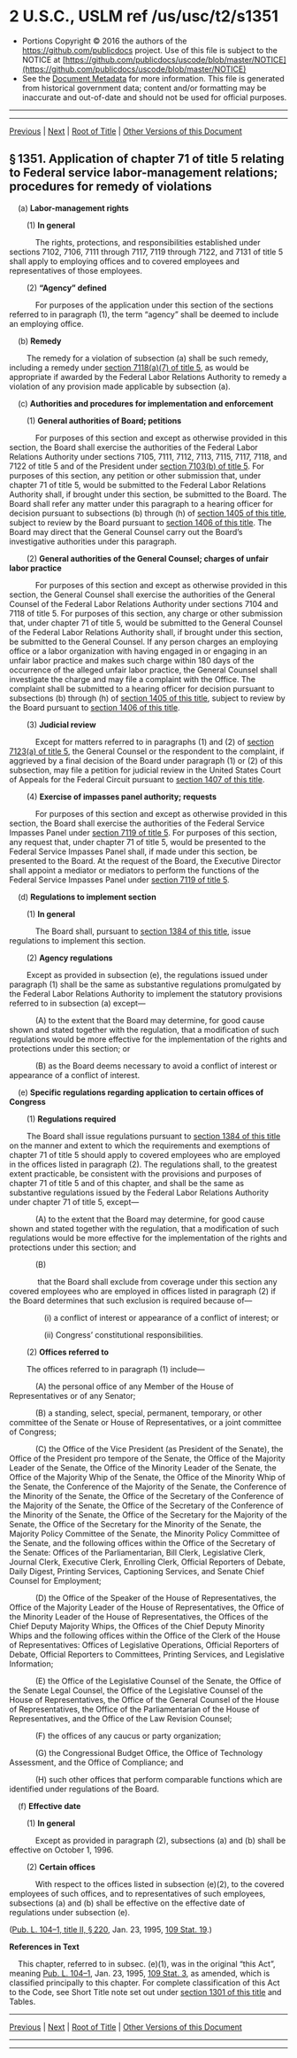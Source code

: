 ---
---

# 2 U.S.C., USLM ref /us/usc/t2/s1351

* Portions Copyright © 2016 the authors of the https://github.com/publicdocs project.
  Use of this file is subject to the NOTICE at [https://github.com/publicdocs/uscode/blob/master/NOTICE](https://github.com/publicdocs/uscode/blob/master/NOTICE)
* See the [Document Metadata](././../../../../../..//README.md) for more information.
  This file is generated from historical government data; content and/or formatting may be inaccurate and out-of-date and should not be used for official purposes.

----------
----------

[Previous](./../../../../../..//us/usc/t2/ch24/schII/ptD/m__us_usc_t2_ch24_schII_ptD.md) | [Next](./../../../../../..//us/usc/t2/ch24/schII/ptE/m__us_usc_t2_ch24_schII_ptE.md) | [Root of Title](./../../../../../../) | [Other Versions of this Document](https://publicdocs.github.io/go/links?ns=uslm&ref=%2Fus%2Fusc%2Ft2%2Fs1351)

## § 1351. Application of chapter 71 of title 5 relating to Federal service labor-management relations; procedures for remedy of violations

    (a) __Labor-management rights__ 

        (1) __In general__ 

            The rights, protections, and responsibilities established under sections 7102, 7106, 7111 through 7117, 7119 through 7122, and 7131 of title 5 shall apply to employing offices and to covered employees and representatives of those employees.

        (2) __“Agency” defined__ 

            For purposes of the application under this section of the sections referred to in paragraph (1), the term “agency” shall be deemed to include an employing office.

    (b) __Remedy__ 

        The remedy for a violation of subsection (a) shall be such remedy, including a remedy under [section 7118(a)(7) of title 5][/us/usc/t5/s7118/a/7], as would be appropriate if awarded by the Federal Labor Relations Authority to remedy a violation of any provision made applicable by subsection (a).

    (c) __Authorities and procedures for implementation and enforcement__ 

        (1) __General authorities of Board; petitions__ 

            For purposes of this section and except as otherwise provided in this section, the Board shall exercise the authorities of the Federal Labor Relations Authority under sections 7105, 7111, 7112, 7113, 7115, 7117, 7118, and 7122 of title 5 and of the President under [section 7103(b) of title 5][/us/usc/t5/s7103/b]. For purposes of this section, any petition or other submission that, under chapter 71 of title 5, would be submitted to the Federal Labor Relations Authority shall, if brought under this section, be submitted to the Board. The Board shall refer any matter under this paragraph to a hearing officer for decision pursuant to subsections (b) through (h) of [section 1405 of this title][/us/usc/t2/s1405], subject to review by the Board pursuant to [section 1406 of this title][/us/usc/t2/s1406]. The Board may direct that the General Counsel carry out the Board’s investigative authorities under this paragraph.

        (2) __General authorities of the General Counsel; charges of unfair labor practice__ 

            For purposes of this section and except as otherwise provided in this section, the General Counsel shall exercise the authorities of the General Counsel of the Federal Labor Relations Authority under sections 7104 and 7118 of title 5. For purposes of this section, any charge or other submission that, under chapter 71 of title 5, would be submitted to the General Counsel of the Federal Labor Relations Authority shall, if brought under this section, be submitted to the General Counsel. If any person charges an employing office or a labor organization with having engaged in or engaging in an unfair labor practice and makes such charge within 180 days of the occurrence of the alleged unfair labor practice, the General Counsel shall investigate the charge and may file a complaint with the Office. The complaint shall be submitted to a hearing officer for decision pursuant to subsections (b) through (h) of [section 1405 of this title][/us/usc/t2/s1405], subject to review by the Board pursuant to [section 1406 of this title][/us/usc/t2/s1406].

        (3) __Judicial review__ 

            Except for matters referred to in paragraphs (1) and (2) of [section 7123(a) of title 5][/us/usc/t5/s7123/a], the General Counsel or the respondent to the complaint, if aggrieved by a final decision of the Board under paragraph (1) or (2) of this subsection, may file a petition for judicial review in the United States Court of Appeals for the Federal Circuit pursuant to [section 1407 of this title][/us/usc/t2/s1407].

        (4) __Exercise of impasses panel authority; requests__ 

            For purposes of this section and except as otherwise provided in this section, the Board shall exercise the authorities of the Federal Service Impasses Panel under [section 7119 of title 5][/us/usc/t5/s7119]. For purposes of this section, any request that, under chapter 71 of title 5, would be presented to the Federal Service Impasses Panel shall, if made under this section, be presented to the Board. At the request of the Board, the Executive Director shall appoint a mediator or mediators to perform the functions of the Federal Service Impasses Panel under [section 7119 of title 5][/us/usc/t5/s7119].

    (d) __Regulations to implement section__ 

        (1) __In general__ 

            The Board shall, pursuant to [section 1384 of this title][/us/usc/t2/s1384], issue regulations to implement this section.

        (2) __Agency regulations__ 

        Except as provided in subsection (e), the regulations issued under paragraph (1) shall be the same as substantive regulations promulgated by the Federal Labor Relations Authority to implement the statutory provisions referred to in subsection (a) except—

            (A) to the extent that the Board may determine, for good cause shown and stated together with the regulation, that a modification of such regulations would be more effective for the implementation of the rights and protections under this section; or

            (B) as the Board deems necessary to avoid a conflict of interest or appearance of a conflict of interest.

    (e) __Specific regulations regarding application to certain offices of Congress__ 

        (1) __Regulations required__ 

        The Board shall issue regulations pursuant to [section 1384 of this title][/us/usc/t2/s1384] on the manner and extent to which the requirements and exemptions of chapter 71 of title 5 should apply to covered employees who are employed in the offices listed in paragraph (2). The regulations shall, to the greatest extent practicable, be consistent with the provisions and purposes of chapter 71 of title 5 and of this chapter, and shall be the same as substantive regulations issued by the Federal Labor Relations Authority under chapter 71 of title 5, except—

            (A) to the extent that the Board may determine, for good cause shown and stated together with the regulation, that a modification of such regulations would be more effective for the implementation of the rights and protections under this section; and

            (B)

             that the Board shall exclude from coverage under this section any covered employees who are employed in offices listed in paragraph (2) if the Board determines that such exclusion is required because of—

                (i) a conflict of interest or appearance of a conflict of interest; or

                (ii) Congress’ constitutional responsibilities.

        (2) __Offices referred to__ 

        The offices referred to in paragraph (1) include—

            (A) the personal office of any Member of the House of Representatives or of any Senator;

            (B) a standing, select, special, permanent, temporary, or other committee of the Senate or House of Representatives, or a joint committee of Congress;

            (C) the Office of the Vice President (as President of the Senate), the Office of the President pro tempore of the Senate, the Office of the Majority Leader of the Senate, the Office of the Minority Leader of the Senate, the Office of the Majority Whip of the Senate, the Office of the Minority Whip of the Senate, the Conference of the Majority of the Senate, the Conference of the Minority of the Senate, the Office of the Secretary of the Conference of the Majority of the Senate, the Office of the Secretary of the Conference of the Minority of the Senate, the Office of the Secretary for the Majority of the Senate, the Office of the Secretary for the Minority of the Senate, the Majority Policy Committee of the Senate, the Minority Policy Committee of the Senate, and the following offices within the Office of the Secretary of the Senate: Offices of the Parliamentarian, Bill Clerk, Legislative Clerk, Journal Clerk, Executive Clerk, Enrolling Clerk, Official Reporters of Debate, Daily Digest, Printing Services, Captioning Services, and Senate Chief Counsel for Employment;

            (D) the Office of the Speaker of the House of Representatives, the Office of the Majority Leader of the House of Representatives, the Office of the Minority Leader of the House of Representatives, the Offices of the Chief Deputy Majority Whips, the Offices of the Chief Deputy Minority Whips and the following offices within the Office of the Clerk of the House of Representatives: Offices of Legislative Operations, Official Reporters of Debate, Official Reporters to Committees, Printing Services, and Legislative Information;

            (E) the Office of the Legislative Counsel of the Senate, the Office of the Senate Legal Counsel, the Office of the Legislative Counsel of the House of Representatives, the Office of the General Counsel of the House of Representatives, the Office of the Parliamentarian of the House of Representatives, and the Office of the Law Revision Counsel;

            (F) the offices of any caucus or party organization;

            (G) the Congressional Budget Office, the Office of Technology Assessment, and the Office of Compliance; and

            (H) such other offices that perform comparable functions which are identified under regulations of the Board.

    (f) __Effective date__ 

        (1) __In general__ 

            Except as provided in paragraph (2), subsections (a) and (b) shall be effective on October 1, 1996.

        (2) __Certain offices__ 

            With respect to the offices listed in subsection (e)(2), to the covered employees of such offices, and to representatives of such employees, subsections (a) and (b) shall be effective on the effective date of regulations under subsection (e).

([Pub. L. 104–1, title II, § 220][/us/pl/104/1/s220], Jan. 23, 1995, [109 Stat. 19][/us/stat/109/19].)

 __References in Text__ 

    This chapter, referred to in subsec. (e)(1), was in the original “this Act”, meaning [Pub. L. 104–1][/us/pl/104/1], Jan. 23, 1995, [109 Stat. 3][/us/stat/109/3], as amended, which is classified principally to this chapter. For complete classification of this Act to the Code, see Short Title note set out under [section 1301 of this title][/us/usc/t2/s1301] and Tables.

----------

[Previous](./../../../../../..//us/usc/t2/ch24/schII/ptD/m__us_usc_t2_ch24_schII_ptD.md) | [Next](./../../../../../..//us/usc/t2/ch24/schII/ptE/m__us_usc_t2_ch24_schII_ptE.md) | [Root of Title](./../../../../../../) | [Other Versions of this Document](https://publicdocs.github.io/go/links?ns=uslm&ref=%2Fus%2Fusc%2Ft2%2Fs1351)

----------
----------

[/us/usc/t5/s7118/a/7]: https://publicdocs.github.io/go/links?ns=uslm&ref=%2Fus%2Fusc%2Ft5%2Fs7118%2Fa%2F7
[/us/usc/t5/s7103/b]: https://publicdocs.github.io/go/links?ns=uslm&ref=%2Fus%2Fusc%2Ft5%2Fs7103%2Fb
[/us/usc/t2/s1405]: https://publicdocs.github.io/go/links?ns=uslm&ref=%2Fus%2Fusc%2Ft2%2Fs1405
[/us/usc/t2/s1406]: https://publicdocs.github.io/go/links?ns=uslm&ref=%2Fus%2Fusc%2Ft2%2Fs1406
[/us/usc/t2/s1405]: https://publicdocs.github.io/go/links?ns=uslm&ref=%2Fus%2Fusc%2Ft2%2Fs1405
[/us/usc/t2/s1406]: https://publicdocs.github.io/go/links?ns=uslm&ref=%2Fus%2Fusc%2Ft2%2Fs1406
[/us/usc/t5/s7123/a]: https://publicdocs.github.io/go/links?ns=uslm&ref=%2Fus%2Fusc%2Ft5%2Fs7123%2Fa
[/us/usc/t2/s1407]: https://publicdocs.github.io/go/links?ns=uslm&ref=%2Fus%2Fusc%2Ft2%2Fs1407
[/us/usc/t5/s7119]: https://publicdocs.github.io/go/links?ns=uslm&ref=%2Fus%2Fusc%2Ft5%2Fs7119
[/us/usc/t5/s7119]: https://publicdocs.github.io/go/links?ns=uslm&ref=%2Fus%2Fusc%2Ft5%2Fs7119
[/us/usc/t2/s1384]: https://publicdocs.github.io/go/links?ns=uslm&ref=%2Fus%2Fusc%2Ft2%2Fs1384
[/us/usc/t2/s1384]: https://publicdocs.github.io/go/links?ns=uslm&ref=%2Fus%2Fusc%2Ft2%2Fs1384
[/us/pl/104/1/s220]: https://publicdocs.github.io/go/links?ns=uslm&ref=%2Fus%2Fpl%2F104%2F1%2Fs220
[/us/stat/109/19]: https://publicdocs.github.io/go/links?ns=uslm&ref=%2Fus%2Fstat%2F109%2F19
[/us/pl/104/1]: https://publicdocs.github.io/go/links?ns=uslm&ref=%2Fus%2Fpl%2F104%2F1
[/us/stat/109/3]: https://publicdocs.github.io/go/links?ns=uslm&ref=%2Fus%2Fstat%2F109%2F3
[/us/usc/t2/s1301]: https://publicdocs.github.io/go/links?ns=uslm&ref=%2Fus%2Fusc%2Ft2%2Fs1301


